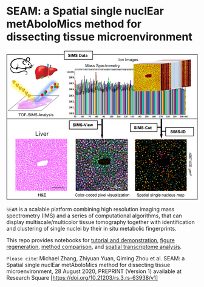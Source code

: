 SEAM: a Spatial single nuclEar metAboloMics method for dissecting tissue microenvironment
===========================================================================

![Alt text](SEAM/data/img/SEAM_whole.png?raw=true "SEAM overview")

``SEAM`` is a scalable platform combining high resolution imaging mass spectrometry (IMS) and a series of computational algorithms, that can display multiscale/multicolor tissue tomography together with identification and clustering of single nuclei by their in situ metabolic fingerprints. 


This repo provides notebooks for [tutorial and demonstration](SEAM/ipynbs/demostration/), [figure regeneration](SEAM/ipynbs/figure_regeneration/), [method comparison](SEAM/ipynbs/comparison/), and [spatial transcriptome analysis](SEAM/ipynbs/transcriptome/).

``Please cite``: Michael Zhang, Zhiyuan Yuan, Qiming Zhou et al. SEAM: a Spatial single nuclEar metAboloMics method for dissecting tissue microenvironment, 28 August 2020, PREPRINT (Version 1) available at Research Square [https://doi.org/10.21203/rs.3.rs-63938/v1]


